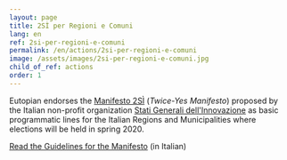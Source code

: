 ```yaml
---
layout: page
title: 2SÌ per Regioni e Comuni
lang: en
ref: 2si-per-regioni-e-comuni
permalink: /en/actions/2si-per-regioni-e-comuni
image: /assets/images/2si-per-regioni-e-comuni.jpg
child_of_ref: actions
order: 1
---
```


Eutopian endorses the [Manifesto 2SÌ](https://www.statigeneralinnovazione.it/online/appuntamento-per-il-19-febbraio-2020-2si-per-regioni-e-comuni/) (*Twice-Yes Manifesto*) proposed by the Italian non-profit organization [Stati Generali dell'Innovazione](https://www.statigeneralinnovazione.it/) as basic programmatic lines for the Italian Regions and Municipalities where elections will be held in spring 2020.

[Read the Guidelines for the Manifesto](https://www.statigeneralinnovazione.it/online/wp-content/uploads/2020/02/Linee_Guida_per_il_Manifesto_2Si.pdf) (in Italian)
